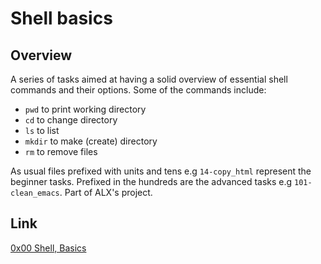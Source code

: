 # Shell basics

## Overview

A series of tasks aimed at having a solid overview of essential shell commands and their options. Some of the commands include: 
* `pwd` to print working directory 
* `cd` to change directory
* `ls` to list
* `mkdir` to make (create) directory
* `rm` to remove files

As usual files prefixed with units and tens e.g `14-copy_html` represent the beginner tasks. Prefixed in the hundreds are the advanced tasks e.g `101-clean_emacs`. 
Part of ALX's project.

## Link

[0x00 Shell, Basics](https://intranet.alxswe.com/projects/205)

